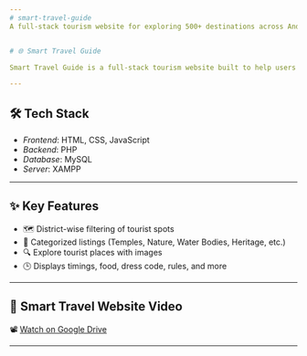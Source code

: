 ```yaml
---
# smart-travel-guide
A full-stack tourism website for exploring 500+ destinations across Andhra Pradesh with detailed travel info.


# 🌐 Smart Travel Guide

Smart Travel Guide is a full-stack tourism website built to help users explore over 500+ tourist destinations across all 26 districts of Andhra Pradesh. It provides well-organized, detailed travel information including location highlights, timings, rules, food options, and dress codes.

---
```


## 🛠 Tech Stack

- *Frontend*: HTML, CSS, JavaScript  
- *Backend*: PHP  
- *Database*: MySQL  
- *Server*: XAMPP

---

## ✨ Key Features

- 🗺 District-wise filtering of tourist spots  
- 🧭 Categorized listings (Temples, Nature, Water Bodies, Heritage, etc.)  
- 🔍 Explore tourist places with images  
- 🕒 Displays timings, food, dress code, rules, and more

---

## 🎥 Smart Travel Website Video

📽️ [Watch on Google Drive](https://drive.google.com/file/d/1RteG_1rHqSiK-koIAjznBbRCX1ZaElmI/view?usp=sharing)

---
